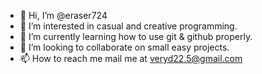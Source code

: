 - 👋 Hi, I’m @eraser724
- 👀 I’m interested in casual and creative programming.
- 🌱 I’m currently learning how to use git & github properly.
- 💞️ I’m looking to collaborate on small easy projects.
- 📫 How to reach me mail me at veryd22.5@gmail.com

<!---
eraser724/eraser724 is a ✨ special ✨ repository because its `README.md` (this file) appears on your GitHub profile.
You can click the Preview link to take a look at your changes.
--->
